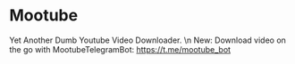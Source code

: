 # Mootube
Yet Another Dumb Youtube Video Downloader. \n
New: Download video on the go with MootubeTelegramBot: https://t.me/mootube_bot
